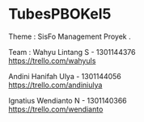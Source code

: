 # TubesPBOKel5
Theme : SisFo Management Proyek . 

Team :
Wahyu Lintang S - 1301144376
<br/>
https://trello.com/wahyuls

Andini Hanifah Ulya - 1301144056
<br/>
https://trello.com/andiniulya

Ignatius Wendianto N - 1301140366
<br/>
https://trello.com/wendianto
